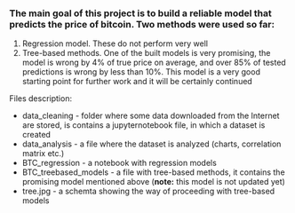 ### The main goal of this project is to build a reliable model that predicts the price of bitcoin. Two methods were used so far:
1. Regression model. These do not perform very well
2. Tree-based methods. One of the built models is very promising, the model is wrong by 4% of true price on average, and over 85% of tested predictions is wrong by less than 10%. This model is a very good starting point for further work and it will be certainly continued

Files description:
- data_cleaning - folder where some data downloaded from the Internet are stored, is contains a jupyternotebook file, in which a dataset is created
- data_analysis - a file where the dataset is analyzed (charts, correlation matrix etc.)
- BTC_regression - a notebook with regression models
- BTC_treebased_models - a file with tree-based methods, it contains the promising model mentioned above  (__note:__ this model is not updated yet)
- tree.jpg - a schemta showing the way of proceeding with tree-based models
